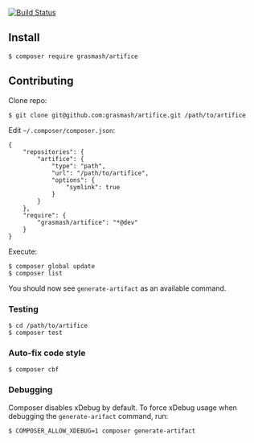 [![Build Status](https://travis-ci.org/grasmash/artifice.svg?branch=master)](https://travis-ci.org/grasmash/artifice)

## Install

`$ composer require grasmash/artifice`

## Contributing

Clone repo:
```
$ git clone git@github.com:grasmash/artifice.git /path/to/artifice
```

Edit `~/.composer/composer.json`:
```
{
    "repositories": {
        "artifice": {
            "type": "path",
            "url": "/path/to/artifice",
            "options": {
                "symlink": true
            }
        }
    },
    "require": {
        "grasmash/artifice": "*@dev"
    }
}
```
Execute:
```
$ composer global update
$ composer list
```

You should now see `generate-artifact` as an available command.

### Testing

```
$ cd /path/to/artifice
$ composer test
```

### Auto-fix code style

```
$ composer cbf
```

### Debugging

Composer disables xDebug by default. To force xDebug usage when debugging the `generate-arifact` command, run:

```
$ COMPOSER_ALLOW_XDEBUG=1 composer generate-artifact
```